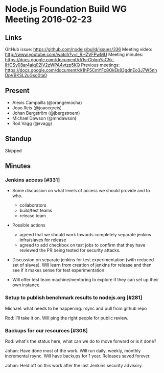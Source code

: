# Node.js Foundation Build WG Meeting 2016-02-23

## Links

GitHub issue: https://github.com/nodejs/build/issues/336
Meeting video: http://www.youtube.com/watch?v=I_RHZVFPwMU
Meeting minutes: https://docs.google.com/document/d/1srGblqnYaC5k-lHCSy08ar4aiq02lV2zWPA4vtzp5KQ
Previous meetings: https://docs.google.com/document/d/1hP5CmYFc8OkEk83gdnEo3J7W5nhDpVBKSL2uGso0ta0

## Present

* Alexis Campailla (@orangemocha)
* Joao Reis (@joaocgreis)
* Johan Bergström (@jbergstroem)
* Michael Dawson (@mhdawson)
* Rod Vagg (@rvagg)

## Standup

Skipped

## Minutes

### Jenkins access \[#331]

* Some discussion on what levels of access we should provide and to who.
  * collaborators
  * build/test teams
  * release team

* Possible actions
  * agreed that we should work towards completely separate jenkins infra/slaves
    for release
  * agreed to add checkbox on test jobs to confirm that they have reviewed the
    PR being tested for security attacks.

* Discussion on separate jenkins for test experimentation (with reduced set of
  slaves). Will learn from creation of jenkins for release and then see if it
  makes sense for test experimentation
* Will offer test team machine/mentoring to explore if they can set up their
  own instance.

### Setup to publish benchmark results to nodejs.org \[#281]

Michael: what needs to be happening: rsync and pull from github repo

Rod: I’ll take it on. Will ping the right people for public review.

### Backups for our resources \[#308]

Rod: what's the status here, what can we do to move forward or is it done?

Johan: Have done most of the work. Will run daily, weekly, monthly incremental
rsync. Will have backups for 1 year. Releases saved forever.

Johan: Held off on this work after the last Jenkins security advisory.
